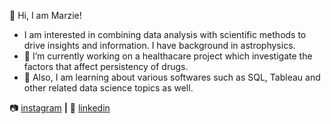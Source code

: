 👋 Hi, I am Marzie!
- I am interested in combining data analysis with scientific methods to drive insights and information. I have background in astrophysics.
- 🔭 I’m currently working on a healthacare project which investigate the factors that affect persistency of drugs.
- 🌱 Also, I am learning about various softwares such as SQL, Tableau and other related data science topics as well. 



📷 [instagram][instagram] **|** 
👔 [linkedin][linkedin]

[instagram]: https://www.instagram.com/mrz.h94/
[linkedin]: https://linkedin.com/in/smarziehho94
